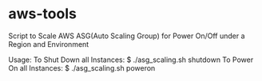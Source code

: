 # aws-tools
Script to Scale AWS ASG(Auto Scaling Group) for Power On/Off under a Region and Environment

Usage: 
To Shut Down all Instances: $ ./asg_scaling.sh shutdown
To Power On all Instances: $ ./asg_scaling.sh poweron
